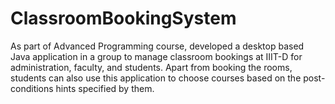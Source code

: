# ClassroomBookingSystem
As part of Advanced Programming course, developed a desktop based Java application in a group to manage classroom bookings at IIIT-D for administration, faculty, and students. Apart from booking the rooms, students can also use this application to choose courses based on the post-conditions hints specified by them.
